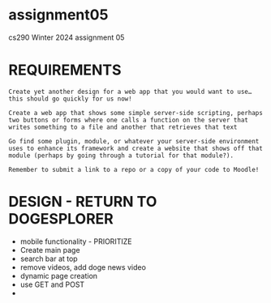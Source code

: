 # assignment05  
cs290 Winter 2024 assignment 05  


# REQUIREMENTS  

    Create yet another design for a web app that you would want to use… this should go quickly for us now!  

    Create a web app that shows some simple server-side scripting, perhaps two buttons or forms where one calls a function on the server that writes something to a file and another that retrieves that text  

    Go find some plugin, module, or whatever your server-side environment uses to enhance its framework and create a website that shows off that module (perhaps by going through a tutorial for that module?).  

    Remember to submit a link to a repo or a copy of your code to Moodle!  


# DESIGN - RETURN TO DOGESPLORER

* mobile functionality - PRIORITIZE
* Create main page
* search bar at top
* remove videos, add doge news video
* dynamic page creation
* use GET and POST
* 